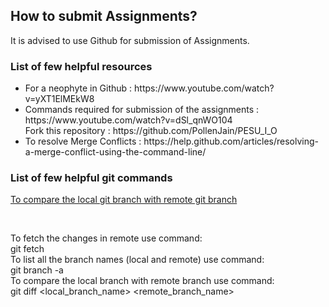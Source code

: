 <h2> How to submit Assignments? </h2>
<p> It is advised to use Github for submission of Assignments. </p>
<h3> List of few helpful resources </h3>
<ul>
<li> For a neophyte in Github : https://www.youtube.com/watch?v=yXT1ElMEkW8</li>
<li> Commands required for submission of the assignments : https://www.youtube.com/watch?v=dSl_qnWO104<br>
Fork this repository : https://github.com/PollenJain/PESU_I_O </li>
<li> To resolve Merge Conflicts : https://help.github.com/articles/resolving-a-merge-conflict-using-the-command-line/ </li>
</ul>
<h3> List of few helpful git commands </h3>
<p><u>To compare the local git branch with remote git branch</u></p></br>
<p>To fetch the changes in remote use command:</br>
git fetch</br>
To list all the branch names (local and remote) use command:</br>
git branch -a</br>
To compare the local branch with remote branch use command:</br>
git diff &lt;local_branch_name&gt; &lt;remote_branch_name&gt;</br>
</p>

